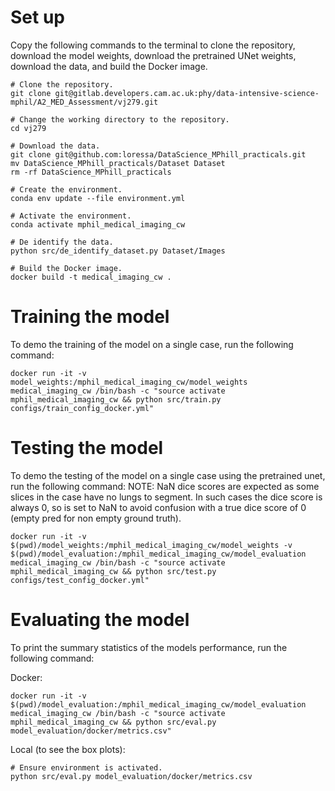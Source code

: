 # Set up

Copy the following commands to the terminal to clone the repository, download the model weights, download the pretrained UNet weights, download the data, and build the Docker image.
```
# Clone the repository.
git clone git@gitlab.developers.cam.ac.uk:phy/data-intensive-science-mphil/A2_MED_Assessment/vj279.git

# Change the working directory to the repository.
cd vj279

# Download the data.
git clone git@github.com:loressa/DataScience_MPhill_practicals.git
mv DataScience_MPhill_practicals/Dataset Dataset
rm -rf DataScience_MPhill_practicals

# Create the environment.
conda env update --file environment.yml

# Activate the environment.
conda activate mphil_medical_imaging_cw

# De identify the data.
python src/de_identify_dataset.py Dataset/Images

# Build the Docker image.
docker build -t medical_imaging_cw .
```


# Training the model
To demo the training of the model on a single case, run the following command:

```
docker run -it -v model_weights:/mphil_medical_imaging_cw/model_weights medical_imaging_cw /bin/bash -c "source activate mphil_medical_imaging_cw && python src/train.py configs/train_config_docker.yml"
```

# Testing the model

To demo the testing of the model on a single case using the pretrained unet, run the following command:
NOTE: NaN dice scores are expected as some slices in the case have no lungs to
segment. In such cases the dice score is always 0, so is set to NaN to avoid
confusion with a true dice score of 0 (empty pred for non empty ground truth).

```
docker run -it -v $(pwd)/model_weights:/mphil_medical_imaging_cw/model_weights -v $(pwd)/model_evaluation:/mphil_medical_imaging_cw/model_evaluation medical_imaging_cw /bin/bash -c "source activate mphil_medical_imaging_cw && python src/test.py configs/test_config_docker.yml"
```

# Evaluating the model

To print the summary statistics of the models performance, run the following command:

Docker:
```
docker run -it -v $(pwd)/model_evaluation:/mphil_medical_imaging_cw/model_evaluation medical_imaging_cw /bin/bash -c "source activate mphil_medical_imaging_cw && python src/eval.py model_evaluation/docker/metrics.csv"
```

Local (to see the box plots):
```
# Ensure environment is activated.
python src/eval.py model_evaluation/docker/metrics.csv
```
